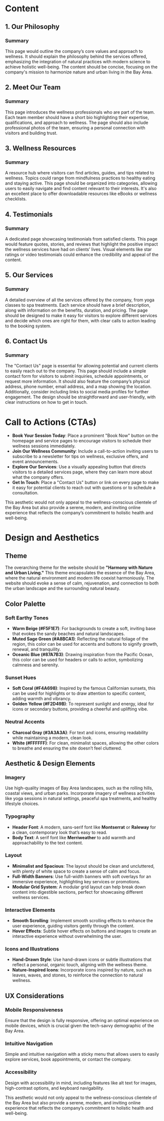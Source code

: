 
# Content

## 1. Our Philosophy
### Summary
This page would outline the company’s core values and approach to wellness. It should explain the philosophy behind the services offered, emphasizing the integration of natural practices with modern science to achieve holistic well-being. The content should be concise, focusing on the company's mission to harmonize nature and urban living in the Bay Area.

## 2. Meet Our Team
### Summary
This page introduces the wellness professionals who are part of the team. Each team member should have a short bio highlighting their expertise, qualifications, and approach to wellness. The page should also include professional photos of the team, ensuring a personal connection with visitors and building trust.

## 3. Wellness Resources
### Summary
A resource hub where visitors can find articles, guides, and tips related to wellness. Topics could range from mindfulness practices to healthy eating and staying active. This page should be organized into categories, allowing users to easily navigate and find content relevant to their interests. It's also an excellent place to offer downloadable resources like eBooks or wellness checklists.

## 4. Testimonials
### Summary
A dedicated page showcasing testimonials from satisfied clients. This page would feature quotes, stories, and reviews that highlight the positive impact the wellness services have had on clients’ lives. Visual elements like star ratings or video testimonials could enhance the credibility and appeal of the content.

## 5. Our Services
### Summary
A detailed overview of all the services offered by the company, from yoga classes to spa treatments. Each service should have a brief description, along with information on the benefits, duration, and pricing. The page should be designed to make it easy for visitors to explore different services and decide which ones are right for them, with clear calls to action leading to the booking system.

## 6. Contact Us
### Summary
The "Contact Us" page is essential for allowing potential and current clients to easily reach out to the company. This page should include a simple contact form for visitors to submit inquiries, schedule appointments, or request more information. It should also feature the company’s physical address, phone number, email address, and a map showing the location. Additionally, consider including links to social media profiles for further engagement. The design should be straightforward and user-friendly, with clear instructions on how to get in touch.

# Call to Actions (CTAs)
- **Book Your Session Today**: Place a prominent "Book Now" button on the homepage and service pages to encourage visitors to schedule their wellness sessions immediately.
- **Join Our Wellness Community**: Include a call-to-action inviting users to subscribe to a newsletter for tips on wellness, exclusive offers, and event announcements.
- **Explore Our Services**: Use a visually appealing button that directs visitors to a detailed services page, where they can learn more about what the company offers.
- **Get In Touch**: Place a "Contact Us" button or link on every page to make it easy for potential clients to reach out with questions or to schedule a consultation.

This aesthetic would not only appeal to the wellness-conscious clientele of the Bay Area but also provide a serene, modern, and inviting online experience that reflects the company’s commitment to holistic health and well-being.


# Design and Aesthetics

## Theme
The overarching theme for the website should be **"Harmony with Nature and Urban Living."** This theme encapsulates the essence of the Bay Area, where the natural environment and modern life coexist harmoniously. The website should evoke a sense of calm, rejuvenation, and connection to both the urban landscape and the surrounding natural beauty.

## Color Palette
### Soft Earthy Tones
- **Warm Beige (#F5F1E7)**: For backgrounds to create a soft, inviting base that evokes the sandy beaches and natural landscapes.
- **Muted Sage Green (#A8BCA1)**: Reflecting the natural foliage of the region, this color can be used for accents and buttons to signify growth, renewal, and tranquility.
- **Oceanic Blue (#87A7B3)**: Drawing inspiration from the Pacific Ocean, this color can be used for headers or calls to action, symbolizing calmness and serenity.

### Sunset Hues
- **Soft Coral (#F4A698)**: Inspired by the famous Californian sunsets, this can be used for highlights or to draw attention to specific content, adding warmth and vibrancy.
- **Golden Yellow (#F2D49B)**: To represent sunlight and energy, ideal for icons or secondary buttons, providing a cheerful and uplifting vibe.

### Neutral Accents
- **Charcoal Gray (#3A3A3A)**: For text and icons, ensuring readability while maintaining a modern, clean look.
- **White (#FFFFFF)**: For clean, minimalist spaces, allowing the other colors to breathe and ensuring the site doesn’t feel cluttered.

## Aesthetic & Design Elements
### Imagery
Use high-quality images of Bay Area landscapes, such as the rolling hills, coastal views, and urban parks. Incorporate imagery of wellness activities like yoga sessions in natural settings, peaceful spa treatments, and healthy lifestyle choices.

### Typography
- **Header Font**: A modern, sans-serif font like **Montserrat** or **Raleway** for a clean, contemporary look that’s easy to read.
- **Body Text**: A serif font like **Merriweather** to add warmth and approachability to the text content.

### Layout
- **Minimalist and Spacious**: The layout should be clean and uncluttered, with plenty of white space to create a sense of calm and focus. 
- **Full-Width Banners**: Use full-width banners with soft overlays for an immersive experience, highlighting key services or promotions.
- **Modular Grid System**: A modular grid layout can help break down content into digestible sections, perfect for showcasing different wellness services.

### Interactive Elements
- **Smooth Scrolling**: Implement smooth scrolling effects to enhance the user experience, guiding visitors gently through the content.
- **Hover Effects**: Subtle hover effects on buttons and images to create an interactive experience without overwhelming the user.

### Icons and Illustrations
- **Hand-Drawn Style**: Use hand-drawn icons or subtle illustrations that reflect a personal, organic touch, aligning with the wellness theme.
- **Nature-Inspired Icons**: Incorporate icons inspired by nature, such as leaves, waves, and stones, to reinforce the connection to natural wellness.

## UX Considerations
### Mobile Responsiveness
Ensure that the design is fully responsive, offering an optimal experience on mobile devices, which is crucial given the tech-savvy demographic of the Bay Area.

### Intuitive Navigation
Simple and intuitive navigation with a sticky menu that allows users to easily explore services, book appointments, or contact the company.

### Accessibility
Design with accessibility in mind, including features like alt text for images, high-contrast options, and keyboard navigability.

This aesthetic would not only appeal to the wellness-conscious clientele of the Bay Area but also provide a serene, modern, and inviting online experience that reflects the company’s commitment to holistic health and well-being.
